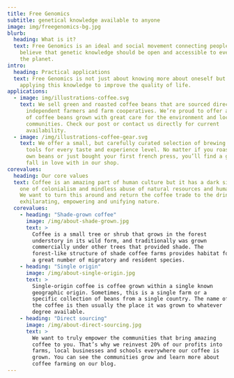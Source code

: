 ```yaml
---
title: Free Genomics
subtitle: genetical knowledge available to anyone
image: img/freegenomics-bg.jpg
blurb:
  heading: What is it?
  text: Free Genomics is an ideal and social movement connecting people who
    believe that genetic knowledge should be open and accessible to everyone on
    the planet.
intro:
  heading: Practical applications
  text: Free Genomics is not just about knowing more about oneself but also about
    applying this knowledge to improve the quality of life.
applications:
  - image: img/illustrations-coffee.svg
    text: We sell green and roasted coffee beans that are sourced directly from
      independent farmers and farm cooperatives. We’re proud to offer a variety
      of coffee beans grown with great care for the environment and local
      communities. Check our post or contact us directly for current
      availability.
  - image: /img/illustrations-coffee-gear.svg
    text: We offer a small, but carefully curated selection of brewing gear and
      tools for every taste and experience level. No matter if you roast your
      own beans or just bought your first french press, you’ll find a gadget to
      fall in love with in our shop.
corevalues:
  heading: Our core values
  text: Coffee is an amazing part of human culture but it has a dark side too –
    one of colonialism and mindless abuse of natural resources and human lives.
    We want to turn this around and return the coffee trade to the drink’s
    exhilarating, empowering and unifying nature.
  corevalues:
    - heading: "Shade-grown coffee"
      image: /img/about-shade-grown.jpg
      text: >
        Coffee is a small tree or shrub that grows in the forest
        understory in its wild form, and traditionally was grown
        commercially under other trees that provided shade. The
        forest-like structure of shade coffee farms provides habitat for
        a great number of migratory and resident species.
    - heading: "Single origin"
      image: /img/about-single-origin.jpg
      text: >
        Single-origin coffee is coffee grown within a single known
        geographic origin. Sometimes, this is a single farm or a
        specific collection of beans from a single country. The name of
        the coffee is then usually the place it was grown to whatever
        degree available.
    - heading: "Direct sourcing"
      image: /img/about-direct-sourcing.jpg
      text: >
        We want to truly empower the communities that bring amazing
        coffee to you. That’s why we reinvest 20% of our profits into
        farms, local businesses and schools everywhere our coffee is
        grown. You can see the communities grow and learn more about
        coffee farming on our blog.
---
```

